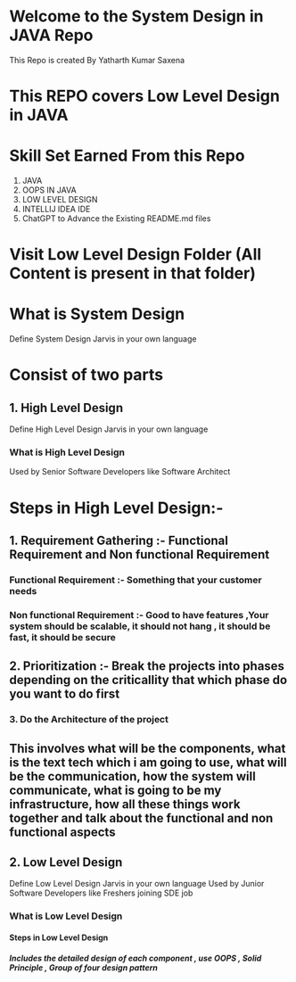 # Welcome to the System Design in JAVA Repo
This Repo is created By Yatharth Kumar Saxena 
# This REPO covers Low Level Design in JAVA
# Skill Set Earned From this Repo
1. JAVA 
2. OOPS IN JAVA
3. LOW LEVEL DESIGN
4. INTELLIJ IDEA IDE
5. ChatGPT to Advance the Existing README.md files 
# Visit Low Level Design Folder (All Content is present in that folder)
# What is System Design
Define System Design Jarvis in your own language
<h1>Consist of two parts</h1>
<h2>1. High Level Design</h2>
Define High Level Design Jarvis in your own language
<h3>What is High Level Design</h3>
Used by Senior Software Developers like Software Architect
<h1>Steps in High Level Design:- </h1>
<h2>1. Requirement Gathering :- Functional Requirement and Non functional Requirement</h2>
<h3>Functional Requirement :- Something that your customer needs</h3>
<h3>Non functional Requirement :- Good to have features ,Your system should be scalable,
it should not hang , it should be fast, it should be secure</h3>
<h2>2. Prioritization :- Break the projects into phases depending on the criticallity that which phase 
do you want to do first</h2>
<h3>3. Do the Architecture of the project</h3>
<h2> This involves what will be the components, what is the text tech which i am going to use,
what will be the communication, how the system will communicate, what is going to be my infrastructure,
how all these things work together and talk about the functional and non functional aspects</h2>
<h2>2. Low Level Design</h2>
Define Low Level Design Jarvis in your own language
Used by Junior Software Developers like Freshers joining SDE job
<h3>What is Low Level Design</h3>
<h4>Steps in Low Level Design</h4>
<h5>Includes the detailed design of each component , use OOPS , Solid Principle , Group of four design pattern</h5>

